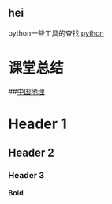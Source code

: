 ## hei

python一些工具的查找 [python](https://github.com/lara4535/lara4535.github.io/projects/1)

# 课堂总结
##[中国地理]()

# Header 1
## Header 2
### Header 3


**Bold** 
